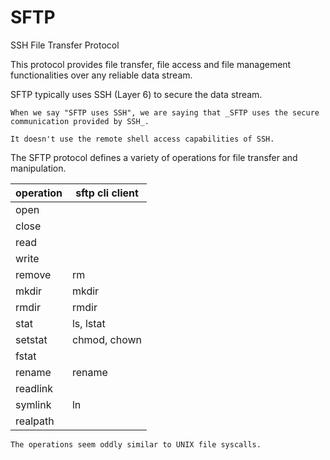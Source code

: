 # SFTP

SSH File Transfer Protocol

This protocol provides file transfer, file access and file management functionalities over any reliable data stream.

SFTP typically uses SSH (Layer 6) to secure the data stream.

~~~admonish note title="On using SSH"
When we say "SFTP uses SSH", we are saying that _SFTP uses the secure communication provided by SSH_.

It doesn't use the remote shell access capabilities of SSH.
~~~

The SFTP protocol defines a variety of operations for file transfer and manipulation.

| operation | sftp cli client |
|-----------|-----------------|
| open      |                 |
| close     |                 |
| read      |                 |
| write     |                 |
| remove    | rm              |
| mkdir     | mkdir           |
| rmdir     | rmdir           |
| stat      | ls, lstat       |
| setstat   | chmod, chown    |
| fstat     |                 |
| rename    | rename          |
| readlink  |                 |
| symlink   | ln              |
| realpath  |                 |

~~~admonish note
The operations seem oddly similar to UNIX file syscalls.
~~~
